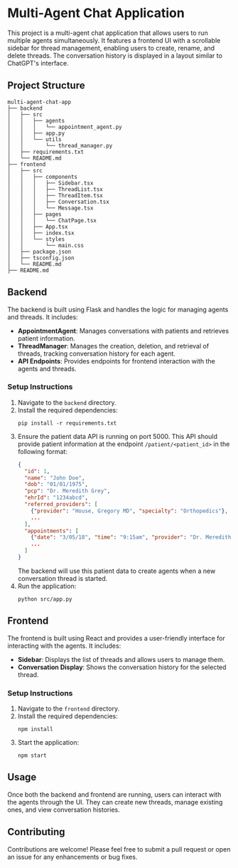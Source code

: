 # Multi-Agent Chat Application

This project is a multi-agent chat application that allows users to run multiple agents simultaneously. It features a frontend UI with a scrollable sidebar for thread management, enabling users to create, rename, and delete threads. The conversation history is displayed in a layout similar to ChatGPT's interface.

## Project Structure

```
multi-agent-chat-app
├── backend
│   ├── src
│   │   ├── agents
│   │   │   └── appointment_agent.py
│   │   ├── app.py
│   │   └── utils
│   │       └── thread_manager.py
│   ├── requirements.txt
│   └── README.md
├── frontend
│   ├── src
│   │   ├── components
│   │   │   ├── Sidebar.tsx
│   │   │   ├── ThreadList.tsx
│   │   │   ├── ThreadItem.tsx
│   │   │   ├── Conversation.tsx
│   │   │   └── Message.tsx
│   │   ├── pages
│   │   │   └── ChatPage.tsx
│   │   ├── App.tsx
│   │   ├── index.tsx
│   │   └── styles
│   │       └── main.css
│   ├── package.json
│   ├── tsconfig.json
│   └── README.md
├── README.md
```

## Backend

The backend is built using Flask and handles the logic for managing agents and threads. It includes:

- **AppointmentAgent**: Manages conversations with patients and retrieves patient information.
- **ThreadManager**: Manages the creation, deletion, and retrieval of threads, tracking conversation history for each agent.
- **API Endpoints**: Provides endpoints for frontend interaction with the agents and threads.

### Setup Instructions

1. Navigate to the `backend` directory.
2. Install the required dependencies:
   ```
   pip install -r requirements.txt
   ```
3. Ensure the patient data API is running on port 5000. This API should provide patient information at the endpoint `/patient/<patient_id>` in the following format:
   ```json
   {
     "id": 1,
     "name": "John Doe",
     "dob": "01/01/1975",
     "pcp": "Dr. Meredith Grey",
     "ehrId": "1234abcd",
     "referred_providers": [
       {"provider": "House, Gregory MD", "specialty": "Orthopedics"},
       ...
     ],
     "appointments": [
       {"date": "3/05/18", "time": "9:15am", "provider": "Dr. Meredith Grey", "status": "completed"},
       ...
     ]
   }
   ```
   The backend will use this patient data to create agents when a new conversation thread is started.
4. Run the application:
   ```
   python src/app.py
   ```

## Frontend

The frontend is built using React and provides a user-friendly interface for interacting with the agents. It includes:

- **Sidebar**: Displays the list of threads and allows users to manage them.
- **Conversation Display**: Shows the conversation history for the selected thread.

### Setup Instructions

1. Navigate to the `frontend` directory.
2. Install the required dependencies:
   ```
   npm install
   ```
3. Start the application:
   ```
   npm start
   ```

## Usage

Once both the backend and frontend are running, users can interact with the agents through the UI. They can create new threads, manage existing ones, and view conversation histories.

## Contributing

Contributions are welcome! Please feel free to submit a pull request or open an issue for any enhancements or bug fixes.